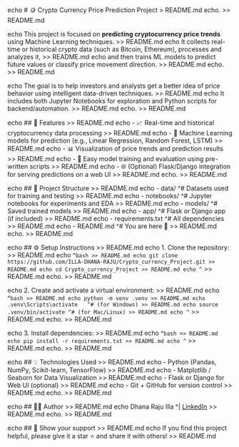 echo # 🪙 Crypto Currency Price Prediction Project > README.md
echo. >> README.md

echo This project is focused on **predicting cryptocurrency price trends** using Machine Learning techniques. >> README.md
echo It collects real-time or historical crypto data (such as Bitcoin, Ethereum), processes and analyzes it, >> README.md
echo and then trains ML models to predict future values or classify price movement direction. >> README.md
echo. >> README.md

echo The goal is to help investors and analysts get a better idea of price behavior using intelligent data-driven techniques. >> README.md
echo It includes both Jupyter Notebooks for exploration and Python scripts for backend/automation. >> README.md
echo. >> README.md

echo ## 🚀 Features >> README.md
echo - 📈 Real-time and historical cryptocurrency data processing >> README.md
echo - 🤖 Machine Learning models for prediction (e.g., Linear Regression, Random Forest, LSTM) >> README.md
echo - 📊 Visualization of price trends and prediction results >> README.md
echo - 🧠 Easy model training and evaluation using pre-written scripts >> README.md
echo - 🌐 (Optional) Flask/Django integration for serving predictions on a web UI >> README.md
echo. >> README.md

echo ## 📁 Project Structure >> README.md
echo - data/             ^# Datasets used for training and testing >> README.md
echo - notebooks/        ^# Jupyter notebooks for experiments and EDA >> README.md
echo - models/           ^# Saved trained models >> README.md
echo - app/              ^# Flask or Django app (if included) >> README.md
echo - requirements.txt  ^# All dependencies >> README.md
echo - README.md         ^# You are here 💌 >> README.md
echo. >> README.md

echo ## ⚙️ Setup Instructions >> README.md
echo 1. Clone the repository: >> README.md
echo ^```bash >> README.md
echo git clone https://github.com/ILLA-DHANA-RAJU/Crypto_currency_Project.git >> README.md
echo cd Crypto_currency_Project >> README.md
echo ^``` >> README.md
echo. >> README.md

echo 2. Create and activate a virtual environment: >> README.md
echo ^```bash >> README.md
echo python -m venv .venv >> README.md
echo .venv\Scripts\activate   ^# (for Windows) >> README.md
echo source .venv/bin/activate ^# (for Mac/Linux) >> README.md
echo ^``` >> README.md
echo. >> README.md

echo 3. Install dependencies: >> README.md
echo ^```bash >> README.md
echo pip install -r requirements.txt >> README.md
echo ^``` >> README.md
echo. >> README.md

echo ## 💡 Technologies Used >> README.md
echo - Python (Pandas, NumPy, Scikit-learn, TensorFlow) >> README.md
echo - Matplotlib / Seaborn for Data Visualization >> README.md
echo - Flask or Django for Web UI (optional) >> README.md
echo - Git + GitHub for version control >> README.md
echo. >> README.md

echo ## 👨‍💻 Author >> README.md
echo Dhana Raju Illa  ^|  [LinkedIn](http://www.linkedin.com/in/dhana-raju-illa-8906842a8) >> README.md
echo. >> README.md

echo ## 🌟 Show your support >> README.md
echo If you find this project helpful, please give it a star ⭐ and share it with others! >> README.md
